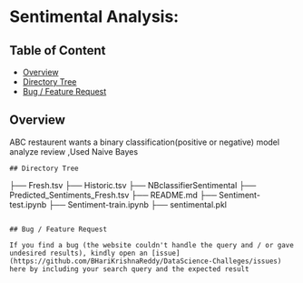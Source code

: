 # Sentimental Analysis: 

## Table of Content

  * [Overview](#overview)
  * [Directory Tree](#directory-tree)
  * [Bug / Feature Request](#bug---feature-request)



## Overview

 ABC restaurent wants a binary classification(positive or negative) model analyze review ,Used Naive Bayes

```
## Directory Tree 
```
├── Fresh.tsv 
├── Historic.tsv 
├── NBclassifierSentimental 
├── Predicted_Sentiments_Fresh.tsv 
├── README.md 
├── Sentiment-test.ipynb 
├── Sentiment-train.ipynb 
├── sentimental.pkl 
```

## Bug / Feature Request

If you find a bug (the website couldn't handle the query and / or gave undesired results), kindly open an [issue](https://github.com/BHariKrishnaReddy/DataScience-Challeges/issues) here by including your search query and the expected result
